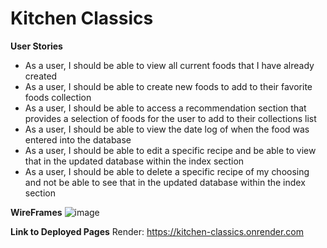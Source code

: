 # Kitchen Classics

**User Stories** 
- As a user, I should be able to view all current foods that I have already created
- As a user, I should be able to create new foods to add to their favorite foods collection
- As a user, I should be able to access a recommendation section that provides a selection of foods for the user to add to their collections list
- As a user, I should be able to view the date log of when the food was entered into the database
- As a user, I should be able to edit a specific recipe and be able to view that in the updated database within the index section
- As a user, I should be able to delete a specific recipe of my choosing and not be able to see that in the updated database within the index section

**WireFrames** 
![image](https://github.com/Abshir-Ali/Kitchen-Classics/assets/163035436/e08a6eae-dc08-483d-a0c9-e56dd71ef2f3)

**Link to Deployed Pages** 
Render: https://kitchen-classics.onrender.com
